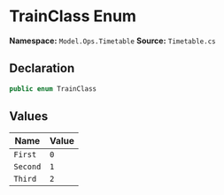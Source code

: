 # TrainClass Enum

**Namespace:** `Model.Ops.Timetable`
**Source:** `Timetable.cs`

## Declaration

```csharp
public enum TrainClass
```

## Values

| Name | Value |
|------|-------|
| `First` | `0` |
| `Second` | `1` |
| `Third` | `2` |


